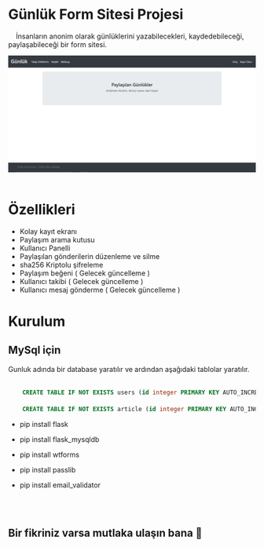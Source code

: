 # Günlük Form Sitesi Projesi
&nbsp;&nbsp;&nbsp;&nbsp;İnsanların anonim olarak günlüklerini yazabilecekleri, kaydedebileceği, paylaşabileceği bir form sitesi.

<img src="ReadmeImages/Anasayfa.png">

</br>
</br>

# Özellikleri
- Kolay kayıt ekranı
- Paylaşım arama kutusu
- Kullanıcı Panelli
- Paylaşılan gönderilerin düzenleme ve silme
- sha256 Kriptolu şifreleme
- Paylaşım beğeni ( Gelecek güncelleme )
- Kullanıcı takibi ( Gelecek güncelleme )
- Kullanıcı mesaj gönderme ( Gelecek güncelleme )

# Kurulum
## MySql için 

Gunluk adında bir database yaratılır ve ardından aşağıdaki tablolar yaratılır.
```SQL

    CREATE TABLE IF NOT EXISTS users (id integer PRIMARY KEY AUTO_INCREMENT,name TEXT,email TEXT,username TEXT,password TEXT)

    CREATE TABLE IF NOT EXISTS article (id integer PRIMARY KEY AUTO_INCREMENT,title TEXT,author TEXT,content TEXT,username TEXT)

```
- pip install flask

- pip install flask_mysqldb

- pip install wtforms

- pip install passlib

- pip install email_validator

</br>
</br>

## Bir fikriniz varsa mutlaka ulaşın bana 👋
